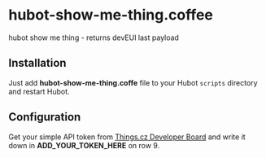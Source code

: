 # hubot-show-me-thing.coffee

hubot show me thing **<devEUI>** - returns devEUI last payload

## Installation

Just add **hubot-show-me-thing.coffe** file to your Hubot  `scripts` directory and restart Hubot.

## Configuration

Get your simple API token from [Things.cz Developer Board](http://developer.things.cz) and write it down in **ADD_YOUR_TOKEN_HERE** on row 9.
